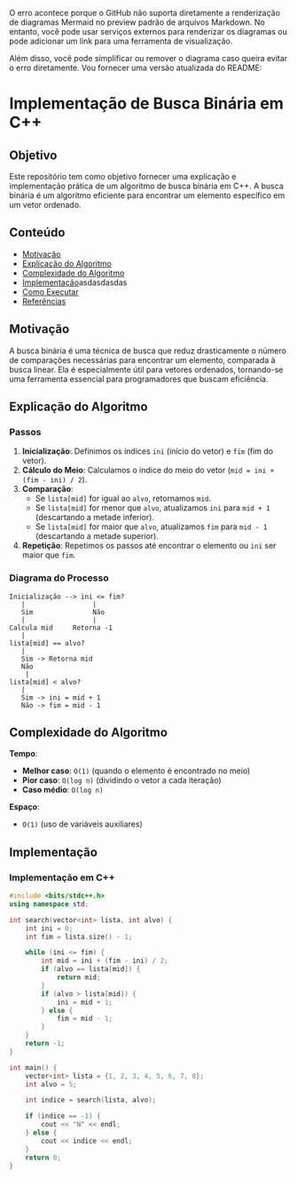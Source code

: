 O erro acontece porque o GitHub não suporta diretamente a renderização de diagramas Mermaid no preview padrão de arquivos Markdown. No entanto, você pode usar serviços externos para renderizar os diagramas ou pode adicionar um link para uma ferramenta de visualização.

Além disso, você pode simplificar ou remover o diagrama caso queira evitar o erro diretamente. Vou fornecer uma versão atualizada do README:

# Implementação de Busca Binária em C++

## Objetivo
Este repositório tem como objetivo fornecer uma explicação e implementação prática de um algoritmo de busca binária em C++. A busca binária é um algoritmo eficiente para encontrar um elemento específico em um vetor ordenado.

## Conteúdo
- [Motivação](#motivação)
- [Explicação do Algoritmo](#explicação-do-algoritmo)
- [Complexidade do Algoritmo](#complexidade-do-algoritmo)
- [Implementação](#implementação)asdasdasdas
- [Como Executar](#como-executar)
- [Referências](#referências)

## Motivação
A busca binária é uma técnica de busca que reduz drasticamente o número de comparações necessárias para encontrar um elemento, comparada à busca linear. Ela é especialmente útil para vetores ordenados, tornando-se uma ferramenta essencial para programadores que buscam eficiência.

## Explicação do Algoritmo
### Passos
1. **Inicialização**: Definimos os índices `ini` (início do vetor) e `fim` (fim do vetor).
2. **Cálculo do Meio**: Calculamos o índice do meio do vetor (`mid = ini + (fim - ini) / 2`).
3. **Comparação**:
   - Se `lista[mid]` for igual ao `alvo`, retornamos `mid`.
   - Se `lista[mid]` for menor que `alvo`, atualizamos `ini` para `mid + 1` (descartando a metade inferior).
   - Se `lista[mid]` for maior que `alvo`, atualizamos `fim` para `mid - 1` (descartando a metade superior).
4. **Repetição**: Repetimos os passos até encontrar o elemento ou `ini` ser maior que `fim`.

### Diagrama do Processo
```
Inicialização --> ini <= fim?
   |                 |
   Sim               Não
   |                 |
Calcula mid     Retorna -1
   |
lista[mid] == alvo?
   |  
   Sim -> Retorna mid
   Não
    |
lista[mid] < alvo?
   |
   Sim -> ini = mid + 1
   Não -> fim = mid - 1
```

## Complexidade do Algoritmo
**Tempo**:
- **Melhor caso**: `O(1)` (quando o elemento é encontrado no meio)
- **Pior caso**: `O(log n)` (dividindo o vetor a cada iteração)
- **Caso médio**: `O(log n)`

**Espaço**:
- `O(1)` (uso de variáveis auxiliares)

## Implementação
### Implementação em C++
```cpp
#include <bits/stdc++.h>
using namespace std;

int search(vector<int> lista, int alvo) {
    int ini = 0;
    int fim = lista.size() - 1;

    while (ini <= fim) {
        int mid = ini + (fim - ini) / 2;
        if (alvo == lista[mid]) {
            return mid;
        }
        if (alvo > lista[mid]) {
            ini = mid + 1;
        } else {
            fim = mid - 1;
        }
    }
    return -1;
}

int main() {
    vector<int> lista = {1, 2, 3, 4, 5, 6, 7, 8};
    int alvo = 5;

    int indice = search(lista, alvo);

    if (indice == -1) {
        cout << "N" << endl;
    } else {
        cout << indice << endl;
    }
    return 0;
}
```
